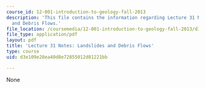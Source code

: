 ```yaml
---
course_id: 12-001-introduction-to-geology-fall-2013
description: 'This file contains the information regarding Lecture 31 Notes: Landslides
  and Debris Flows.'
file_location: /coursemedia/12-001-introduction-to-geology-fall-2013/d3e109e28ea40d8e72855012d81221bb_MIT12_001F13_Lec31Notes.pdf
file_type: application/pdf
layout: pdf
title: 'Lecture 31 Notes: Landslides and Debris Flows'
type: course
uid: d3e109e28ea40d8e72855012d81221bb

---
```

None
